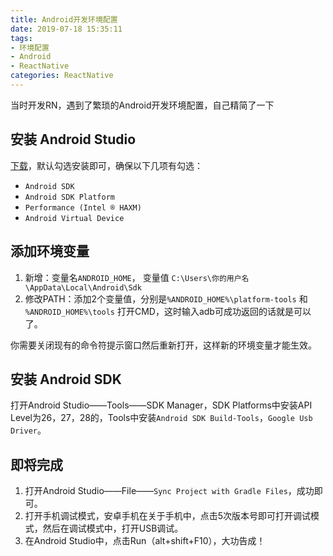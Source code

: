 ```yaml
---
title: Android开发环境配置
date: 2019-07-18 15:35:11
tags: 
- 环境配置
- Android
- ReactNative
categories: ReactNative
---
```


当时开发RN，遇到了繁琐的Android开发环境配置，自己精简了一下



<!-- more -->



## 安装 Android Studio

[下载](https://developer.android.com/studio/)，默认勾选安装即可，确保以下几项有勾选：

- `Android SDK`
- `Android SDK Platform`
- `Performance (Intel ® HAXM)`
- `Android Virtual Device`



## 添加环境变量

1. 新增：变量名`ANDROID_HOME`， 变量值 `C:\Users\你的用户名\AppData\Local\Android\Sdk`
2. 修改PATH：添加2个变量值，分别是`%ANDROID_HOME%\platform-tools` 和 `%ANDROID_HOME%\tools`
打开CMD，这时输入adb可成功返回的话就是可以了。

你需要关闭现有的命令符提示窗口然后重新打开，这样新的环境变量才能生效。



## 安装 Android SDK

打开Android Studio——Tools——SDK Manager，SDK Platforms中安装API Level为26，27，28的，Tools中安装`Android SDK Build-Tools`，`Google Usb Driver`。



## 即将完成

1. 打开Android Studio——File——`Sync Project with Gradle Files`，成功即可。
2. 打开手机调试模式，安卓手机在关于手机中，点击5次版本号即可打开调试模式，然后在调试模式中，打开USB调试。
3. 在Android Studio中，点击Run（alt+shift+F10），大功告成！
